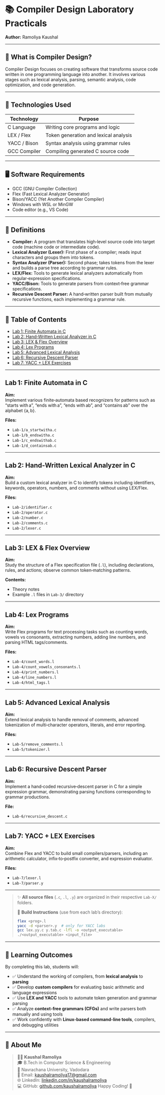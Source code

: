 # 📚 Compiler Design Laboratory Practicals

**Author:** Ramoliya Kaushal  

---

## 🧠 What is Compiler Design?

Compiler Design focuses on creating software that transforms source code written in one programming language into another. It involves various stages such as lexical analysis, parsing, semantic analysis, code optimization, and code generation.

---

## 🔧 Technologies Used

| Technology     | Purpose                                      |
|----------------|----------------------------------------------|
| C Language     | Writing core programs and logic              |
| LEX / Flex     | Token generation and lexical analysis        |
| YACC / Bison   | Syntax analysis using grammar rules          |
| GCC Compiler   | Compiling generated C source code            |

---

## 🖥️ Software Requirements

- GCC (GNU Compiler Collection)  
- Flex (Fast Lexical Analyzer Generator)  
- Bison/YACC (Yet Another Compiler Compiler)  
- Windows with WSL or MinGW  
- Code editor (e.g., VS Code)

---

## 📖 Definitions

- **Compiler:** A program that translates high‑level source code into target code (machine code or intermediate code).  
- **Lexical Analyzer (Lexer):** First phase of a compiler; reads input characters and groups them into tokens.  
- **Syntax Analyzer (Parser):** Second phase; takes tokens from the lexer and builds a parse tree according to grammar rules.  
- **LEX/Flex:** Tools to generate lexical analyzers automatically from regular‑expression specifications.  
- **YACC/Bison:** Tools to generate parsers from context‑free grammar specifications.  
- **Recursive Descent Parser:** A hand‑written parser built from mutually recursive functions, each implementing a grammar rule.

---

## 📑 Table of Contents

- [Lab 1: Finite Automata in C](#lab-1-finite-automata-in-c)  
- [Lab 2: Hand‑Written Lexical Analyzer in C](#lab-2-hand-written-lexical-analyzer-in-c)  
- [Lab 3: LEX & Flex Overview](#lab-3-lex--flex-overview)  
- [Lab 4: Lex Programs](#lab-4-lex-programs)  
- [Lab 5: Advanced Lexical Analysis](#lab-5-advanced-lexical-analysis)  
- [Lab 6: Recursive Descent Parser](#lab-6-recursive-descent-parser)  
- [Lab 7: YACC + LEX Exercises](#lab-7-yacc--lex-exercises)

---

## Lab 1: Finite Automata in C

**Aim:**  
Implement various finite‑automata based recognizers for patterns such as “starts with a”, “ends with a”, “ends with ab”, and “contains ab” over the alphabet {a, b}.  

**Files:**  
- `Lab-1/a_startwitha.c`  
- `Lab-1/b_endswitha.c`  
- `Lab-1/c_endswithab.c`  
- `Lab-1/d_containsab.c`  

---

## Lab 2: Hand‑Written Lexical Analyzer in C

**Aim:**  
Build a custom lexical analyzer in C to identify tokens including identifiers, keywords, operators, numbers, and comments without using LEX/Flex.  

**Files:**  
- `Lab-2/identifier.c`  
- `Lab-2/operator.c`  
- `Lab-2/number.c`  
- `Lab-2/comments.c`  
- `Lab-2/lexer.c`  

---

## Lab 3: LEX & Flex Overview

**Aim:**  
Study the structure of a Flex specification file (`.l`), including declarations, rules, and actions; observe common token‑matching patterns.  

**Contents:**  
- Theory notes  
- Example `.l` files in `Lab-3/` directory  

---

## Lab 4: Lex Programs

**Aim:**  
Write Flex programs for text processing tasks such as counting words, vowels vs consonants, extracting numbers, adding line numbers, and parsing HTML tags/comments.  

**Files:**  
- `Lab-4/count_words.l`  
- `Lab-4/count_vowels_consonants.l`  
- `Lab-4/print_numbers.l`  
- `Lab-4/line_numbers.l`  
- `Lab-4/html_tags.l`  

---

## Lab 5: Advanced Lexical Analysis

**Aim:**  
Extend lexical analysis to handle removal of comments, advanced tokenization of multi‑character operators, literals, and error reporting.  

**Files:**  
- `Lab-5/remove_comments.l`  
- `Lab-5/tokenizer.l`  

---

## Lab 6: Recursive Descent Parser

**Aim:**  
Implement a hand‑coded recursive‑descent parser in C for a simple expression grammar, demonstrating parsing functions corresponding to grammar productions.  

**File:**  
- `Lab-6/recursive_descent.c`  

---

## Lab 7: YACC + LEX Exercises

**Aim:**  
Combine Flex and YACC to build small compilers/parsers, including an arithmetic calculator, infix‑to‑postfix converter, and expression evaluator.  

**Files:**  
- `Lab-7/lexer.l`  
- `Lab-7/parser.y`  

---

> ✨ **All source files** (`.c`, `.l`, `.y`) are organized in their respective `Lab-X/` folders.  
>  
> 🔧 **Build Instructions** (use from each lab’s directory):  
> ```bash
> flex <prog>.l
> yacc -d <parser>.y  # only for YACC labs
> gcc lex.yy.c y.tab.c -lfl -o <output_executable>
> ./<output_executable> <input_file>
> ```  

---

## 🎯 Learning Outcomes

By completing this lab, students will:

- ✅ Understand the working of compilers, from **lexical analysis** to **parsing**
- ✅ Develop **custom compilers** for evaluating basic arithmetic and language expressions
- ✅ Use **LEX and YACC** tools to automate token generation and grammar parsing
- ✅ Analyze **context-free grammars (CFGs)** and write parsers both manually and using tools
- ✅ Work confidently with **Linux-based command-line tools**, compilers, and debugging utilities

---

## 🙋 About Me

> 👨‍💻 **Kaushal Ramoliya**  
> 🎓 B.Tech in Computer Science & Engineering  
> 🏫 Navrachana University, Vadodara  
> 📧 Email: [kaushalramoliya17@gmail.com](mailto:kaushalramoliya17@gmail.com)  
> 🌐 LinkedIn: [linkedin.com/in/kaushalramoliya](https://www.linkedin.com/in/kaushalramoliya)  
> 💻 GitHub: [github.com/kaushalramoliya](https://github.com/Kaushalramoliya)
> Happy Coding! 🚀  

